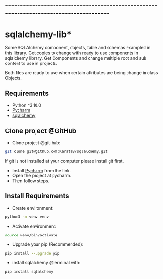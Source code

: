 ## --------------------------------------------------------------------------------------
# sqlalchemy-lib* 
Some SQLAlchemy component, objects, table and schemas exampled
in this library. Get copies to change with ready to use 
components in sqlalchemy library. Get Components and change
multiple root and sub content to use in projects.

Both files are ready to use when certain attributes are being
change in class Objects.

## Requirements

* [Python ^3.10.0](https://www.python.org/ftp/python/3.10.0/Python-3.10.0.tgz)
* [Pycharm](https://www.jetbrains.com/pycharm)
* [sqlalchemy](https://pypi.org/project/SQLAlchemy)

## Clone project @GitHub
* Clone project @git-hub:

```bash
git clone git@github.com:KarateB/sqlalchemy.git
```
If git is not installed at your computer please install git first.
* Install [Pycharm](https://www.jetbrains.com/pycharm) from the link.
* Open the project at pycharm.
* Then follow steps.

## Install Requirements

* Create environment:

```bash
python3 -m venv venv
```

* Activate environment:

```bash
source venv/bin/activate 
```
* Upgrade your pip (Recommended):

```bash
pip install --upgrade pip 
```

* install sqlalchemy @terminal with:

```bash
pip install sqlalchemy
```
